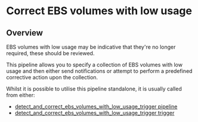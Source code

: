 # Correct EBS volumes with low usage

## Overview

EBS volumes with low usage may be indicative that they're no longer required, these should be reviewed.

This pipeline allows you to specify a collection of EBS volumes with low usage and then either send notifications or attempt to perform a predefined corrective action upon the collection.

Whilst it is possible to utilise this pipeline standalone, it is usually called from either:
- [detect_and_correct_ebs_volumes_with_low_usage_trigger pipeline](https://hub.flowpipe.io/mods/turbot/aws_thrifty/pipelines/aws_thrifty.pipeline.detect_and_correct_ebs_volumes_with_low_usage_trigger)
- [detect_and_correct_ebs_volumes_with_low_usage_trigger trigger](https://hub.flowpipe.io/mods/turbot/aws_thrifty/triggers/aws_thrifty.trigger.query.detect_and_correct_ebs_volumes_with_low_usage_trigger)